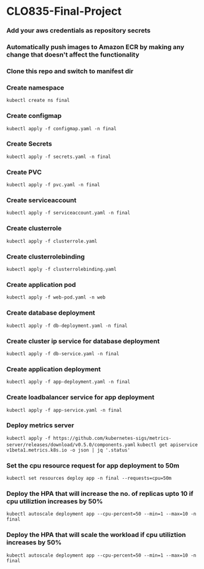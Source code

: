 # CLO835-Final-Project

### Add your aws credentials as repository secrets

### Automatically push images to Amazon ECR by making any change that doesn't affect the functionality

### Clone this repo and switch to manifest dir

### Create namespace
```kubectl create ns final```

### Create configmap
```kubectl apply -f configmap.yaml -n final```

### Create Secrets
```kubectl apply -f secrets.yaml -n final```

### Create PVC
```kubectl apply -f pvc.yaml -n final```

### Create serviceaccount
```kubectl apply -f serviceaccount.yaml -n final```

### Create clusterrole
```kubectl apply -f clusterrole.yaml```


### Create clusterrolebinding
```kubectl apply -f clusterrolebinding.yaml```


### Create application pod
```kubectl apply -f web-pod.yaml -n web```


### Create database deployment
```kubectl apply -f db-deployment.yaml -n final```

### Create cluster ip service for database deployment
```kubectl apply -f db-service.yaml -n final```

### Create application deployment
```kubectl apply -f app-deployment.yaml -n final```

### Create loadbalancer service for app deployment
```kubectl apply -f app-service.yaml -n final```

### Deploy metrics server
```kubectl apply -f https://github.com/kubernetes-sigs/metrics-server/releases/download/v0.5.0/components.yaml```
```kubectl get apiservice v1beta1.metrics.k8s.io -o json | jq '.status'```

### Set the cpu resource request for app deployment to 50m 
```kubectl set resources deploy app -n final --requests=cpu=50m```

### Deploy the HPA that will increase the no. of replicas upto 10 if cpu utiliztion increases by 50%
```kubectl autoscale deployment app --cpu-percent=50 --min=1 --max=10 -n final```

### Deploy the HPA that will scale the workload if cpu utiliztion increases by 50%
```kubectl autoscale deployment app --cpu-percent=50 --min=1 --max=10 -n final```
